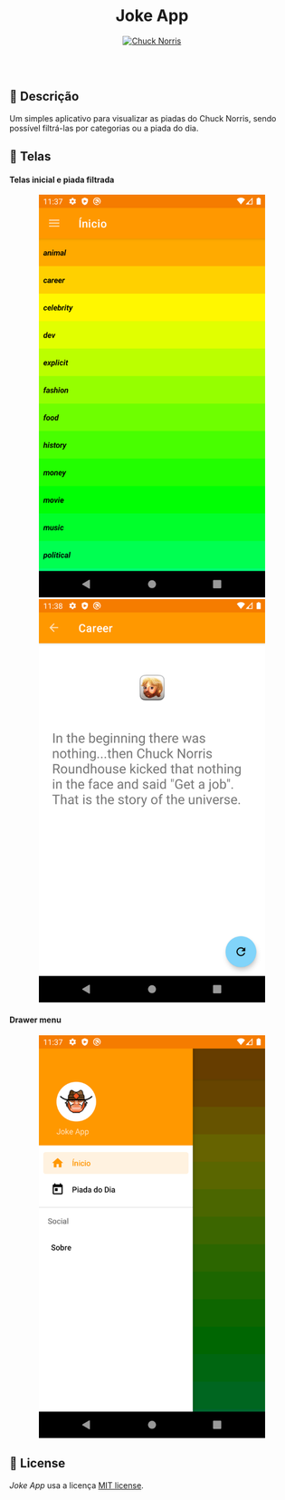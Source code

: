 <h1 align="center">
  Joke App
</h1>
<p align="center">
  <a href="https://developer.android.com/kotlin?hl=pt-br" target="blank">
   <img src="https://api.chucknorris.io/img/chucknorris_logo_coloured_small@2x.png" width="320" alt="Chuck Norris" />
  </a>
</p>
</br>
</br>

## 📝 Descrição
Um simples aplicativo para visualizar as piadas do Chuck Norris, sendo possível filtrá-las por categorias ou a piada do dia.


## 🚀 Telas
#### Telas inicial e piada filtrada 
<div align="center">
    <img src="/app/screenshots/home.png" width="400px"</img> 
    <img src="/app/screenshots/joke.png" width="400px"</img>
</div>

#### Drawer menu
<div align="center">
    <img src="/app/screenshots/menu.png" width="400px"</img> 
</div>

## :pushpin: License
<i>Joke App</i> usa a licença [MIT license](LICENSE).
